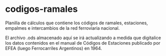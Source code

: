 # codigos-ramales
Planilla de cálculos que contiene los códigos de ramales, estaciones, empalmes e intercambios de la red ferroviaria nacional.

El archivo .ods almacenado aquí se irá actualizando a medida que digitalice los datos contenidos en el manual de Códigos de Estaciones publicado por EFEA (luego Ferrocarriles Argentinos) en 1964.

